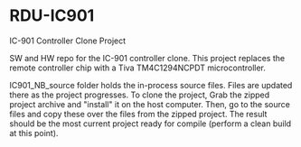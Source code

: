 # RDU-IC901
IC-901 Controller Clone Project

SW and HW repo for the IC-901 controller clone.  This project replaces the remote controller chip with a Tiva TM4C1294NCPDT microcontroller.

IC901_NB_source folder holds the in-process source files.  Files are updated there as the project progresses.  To clone the project,
Grab the zipped project archive and "install" it on the host computer.  Then, go to the source files and copy these over the files from the
zipped project.  The result should be the most current project ready for compile (perform a clean build at this point).
